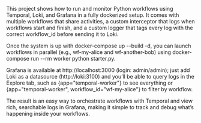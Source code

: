 This project shows how to run and monitor Python workflows using Temporal, Loki, and Grafana in a fully dockerized setup. It comes with multiple workflows that share activities, a custom interceptor that logs when workflows start and finish, and a custom logger that tags every log with the correct workflow_id before sending it to Loki. 

Once the system is up with docker-compose up --build -d, you can launch workflows in parallel (e.g., wf-my-alice and wf-another-bob) using docker-compose run --rm worker python starter.py.

Grafana is available at http://localhost:3000 (login: admin/admin); just add Loki as a datasource (http://loki:3100) and you’ll be able to query logs in the Explore tab, such as {app="temporal-worker"} to see everything or {app="temporal-worker", workflow_id="wf-my-alice"} to filter by workflow.

The result is an easy way to orchestrate workflows with Temporal and view rich, searchable logs in Grafana, making it simple to track and debug what’s happening inside your workflows.
